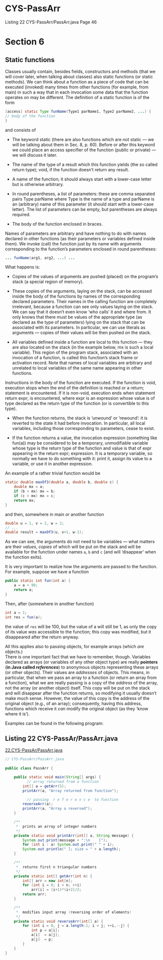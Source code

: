 # CYS-PassArr
Listing 22 CYS-PassArr/PassArr.java Page 46

# Section 6   
## Static functions  
 
Classes usually contain, besides fields, constructors and methods (that we will cover
later, when talking about classes) also static functions (or static methods). We can
think about a function as a piece of code that can be executed (invoked) many times
from other functions (for example, from main) in such a way that in each invocation
some data that the function operates on may be different.
The definition of a static function is of the form

```java
[access] static Type funName(Type1 parName1, Type2 parName2, ...) {
// body of the function
}
```

and consists of

* The keyword static (there are also functions which are not static — we will be talking about them in Sec. 8, p. 60). Before or after this keyword we could place an access specifier of the function (public or private) — we will discuss it later.  
  
* The name of the type of a result which this function yields (the so called return type); void, if the function doesn’t return any result.  
  
* A name of the function; it should always start with a lower-case letter but is otherwise arbitrary.  
  
* In round parentheses, a list of parameters: these are comma separated pairs Type
parName where Type is the name of a type and parName is an (arbitrary) name of
this parameter (it should start with a lower-case letter). The list of parameters
can be empty, but parentheses are always required.  
  
* The body of the function enclosed in braces.  
  
Names of parameters are arbitrary and have nothing to do with names declared in other
functions (as their parameters or variables defined inside them). We invoke (call) the
function just by its name with arguments corresponding to the function’s parameters
enclosed in round parentheses:  
  
```java
... funName(arg1, arg2, ...) ...
```
  
What happens is:  
  
* Copies of the values of arguments are pushed (placed) on the program’s stack
(a special region of memory).  

* These copies of the arguments, laying on the stack, can be accessed inside the
body of the functions by names of the corresponding declared parameters. Their
names in the calling function are completely irrelevant, because a function can see
only values laying on the stack. We can say that it doesn’t even know ‘who calls’
it and where from. It only knows that there must be values of the appropriate
type (as declared as the type of parameters) lying on the stack that can be
associated with its parameters. In particular, we can use literals as arguments
— copies of their values will be then pushed on the stack.  

* All variables defined inside a function are local to this function — they are
also located on the stack (in the example below, mx is such a local variable).
This region of the program stack, associated with an invocation of a function, is
called this function’s stack frame or activation record. Note that names of
local variables are arbitrary and unrelated to local variables of the same name
appearing in other functions. 
 
Instructions in the body of the function are executed. If the function is void, execution stops when the end of the definition is reached or a return; statement is encountered. If it is non-void, execution ends when statement return expr; is encountered, where expr is an expression whose value is of type declared as the return type of the function (or is convertible to this type).  

* When the function returns, the stack is ’unwound’ or ’rewound’: it is reverted to the state it had before invocation. In particular, all local variables, including those corresponding to parameters, cease to exist.  

* If the function returns a value, the invocation expression (something like fun(a)) may be considered to be a temporary, unmodifiable variable whose type is the return type of the function and value is that of expr appearing in the return expr; expression. It is a temporary variable, so normally we have to do something with it: print it, assign its value to a variable, or use it in another expression.  
  
An example of a rather trivial function would be  

```java
static double maxOf3(double a, double b, double c) {
    double mx = a;
    if (b > mx) mx = b;
    if (c > mx) mx = c;
    return mx;
}
```
  
and then, somewhere in main or another function
  
```java
double u = 1, v = 2, w = 2;
// ...
double result = maxOf3(u, v+1, w-1);
```  
  
As we can see, the arguments do not need to be variables — what matters are their _values_, _copies_ of which will be put on the stack and will be available for the function under names `a`, `b` and `c` (and will ‘disappear’ when the function exits).  

It is very important to realize how the arguments are passed to the function. For example, suppose we have a function  
  
```java
public static int fun(int a) {
    a = a + 99;
    return a;
}
``` 
  
Then, after (somewhere in another function) 
  
```java
int a = 1;
int res = fun(a);
```
  
the value of `res` will be 100, but the value of a will still be 1, as only the copy of its value _was_ accessible to the function; this copy was modified, but it disappeared after the return anyway.  
  
All this applies also to passing objects, for example arrays (which _are_ objects.)  
There is one important fact that we have to remember, though. Variables declared as arrays (or variables of any other object type) are really **pointers** (**in Java called _references_**) to anonymous objects representing these arrays (or other objects). Their values are _addresses_ of objects. This means, in particular, that when we pass an array to a function (or return an array from a function), what we are really passing is a copy of the _address_ of the array, not the array (or another object) itself. This copy will be put on the stack and will disappear after the function returns, so modifying it usually doesn’t make much sense. However, the value of this copy is the address of the original object (e.g., of an array); consequently, having this address, functions which receive it _can_ modify the original object (as they ‘know where it is’).  
  
Examples can be found in the following program:

## Listing 22 CYS-PassAr/PassArr.java  

[22.CYS-PassAr/PassArr.java](https://github.com/Java-PJATK/22.CYS-PassArr/blob/main/PassArr.java)   

```java
// CYS-PassArr/PassArr.java
 
public class PassArr {

    public static void main(String[] args) {
          // array returned from a function
        int[] a = getArr(5);
        printArr(a, "Array returned from function");

          // passing  r e f e r e n c e  to function
        reverseArr(a);
        printArr(a, "Array a reversed");
    }

    /**
     *  prints an array of integer numbers
     */
    private static void printArr(int[] a, String message) {
        System.out.print(message + ":\n    [");
        for (int i : a) System.out.print(" " + i);
        System.out.println(" ]; size = " + a.length);
    }

    /**
     *  returns first n triangular numbers
     */
    private static int[] getArr(int n) {
        int[] arr = new int[n];
        for (int i = 0; i < n; ++i)
            arr[i] = (i+1)*(i+2)/2;
        return arr;
    }

    /**
     *  modifies input array (reversing order of elements)
     */
    private static void reverseArr(int[] a) {
        for (int i = 0, j = a.length-1; i < j; ++i,--j) {
            int p = a[i];
            a[i]  = a[j];
            a[j]  = p;
        }
    }
}

```
